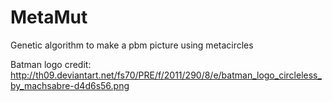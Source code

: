# MetaMut
Genetic algorithm to make a pbm picture using metacircles

Batman logo credit:
http://th09.deviantart.net/fs70/PRE/f/2011/290/8/e/batman_logo_circleless_by_machsabre-d4d6s56.png
